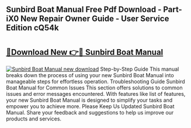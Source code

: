 ## Sunbird Boat Manual Free Pdf Download - Part-iX0 New Repair Owner Guide - User Service Edition cQ54k

# <h2><a href="http://bc54239.oget.top/?id=Sunbird+Boat+Manual">🔗Download New 👉🔴 Sunbird Boat Manual</a></h2>

[![Sunbird Boat Manual new download](https://i.imgur.com/5g1atiW.png)](http://bc54239.oget.top/?id=Sunbird+Boat+Manual)
Step-by-Step Guide This manual breaks down the process of using your new Sunbird Boat Manual into manageable steps for effortless operation. Troubleshooting Guide Sunbird Boat Manual for Common Issues This section offers solutions to common issues and error messages encountered. With features like list of features, your new Sunbird Boat Manual is designed to simplify your tasks and empower you to achieve more. Please Keep Us Updated Sunbird Boat Manual. Share your feedback and suggestions to help us improve our products and services.
